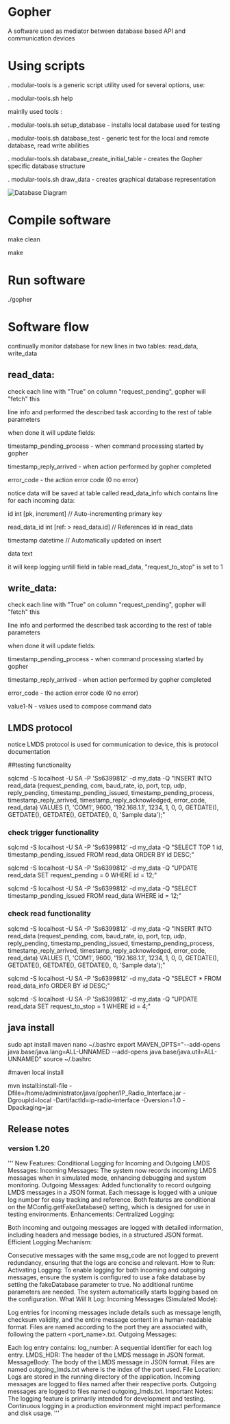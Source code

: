 # Gopher
A software used as mediator between database based API and communication devices

# Using scripts

. modular-tools is a generic script utility used for several options, use:

. modular-tools.sh help 

mainlly used tools : 

. modular-tools.sh setup_database     - installs local database used for testing

. modular-tools.sh database_test - generic test for the local and remote database, read write abilities

. modular-tools.sh database_create_initial_table - creates the Gopher specific database structure

. modular-tools.sh draw_data - creates graphical database representation

![Database Diagram](Documentation/database.png "Database Diagram")

# Compile software

make clean 

make

# Run software

./gopher

# Software flow

continually monitor database for new lines in two tables: read_data, write_data

## read_data: 

check each line with "True" on column "request_pending", gopher will "fetch" this

line info and performed the described task according to the rest of table parameters

when done it will update fields: 

timestamp_pending_process - when command processing started by gopher

timestamp_reply_arrived - when action performed by gopher completed

error_code - the action error code (0 no error)

notice data will be saved at table called read_data_info which contains line for each incoming data:

id int [pk, increment] // Auto-incrementing primary key

read_data_id int [ref: > read_data.id] // References id in read_data

timestamp datetime // Automatically updated on insert

data text

it will keep logging untill field in table read_data, "request_to_stop" is set to 1

## write_data: 

check each line with "True" on column "request_pending", gopher will "fetch" this

line info and performed the described task according to the rest of table parameters

when done it will update fields: 

timestamp_pending_process - when command processing started by gopher

timestamp_reply_arrived - when action performed by gopher completed

error_code - the action error code (0 no error)

value1-N - values used to compose command data

## LMDS protocol

notice LMDS protocol is used for communication to device, this is protocol documentation

##testing functionality

sqlcmd -S localhost -U SA -P 'Ss6399812' -d my_data -Q "INSERT INTO read_data (request_pending, com, baud_rate, ip, port, tcp, udp, reply_pending, timestamp_pending_issued, timestamp_pending_process, timestamp_reply_arrived, timestamp_reply_acknowledged, error_code, read_data) VALUES (1, 'COM1', 9600, '192.168.1.1', 1234, 1, 0, 0, GETDATE(), GETDATE(), GETDATE(), GETDATE(), 0, 'Sample data');"

### check trigger functionality

sqlcmd -S localhost -U SA -P 'Ss6399812' -d my_data -Q "SELECT TOP 1 id, timestamp_pending_issued FROM read_data ORDER BY id DESC;"

sqlcmd -S localhost -U SA -P 'Ss6399812' -d my_data -Q "UPDATE read_data SET request_pending = 0 WHERE id = 12;"

sqlcmd -S localhost -U SA -P 'Ss6399812' -d my_data -Q "SELECT timestamp_pending_issued FROM read_data WHERE id = 12;"

### check read functionality
sqlcmd -S localhost -U SA -P 'Ss6399812' -d my_data -Q "INSERT INTO read_data (request_pending, com, baud_rate, ip, port, tcp, udp, reply_pending, timestamp_pending_issued, timestamp_pending_process, timestamp_reply_arrived, timestamp_reply_acknowledged, error_code, read_data) VALUES (1, 'COM1', 9600, '192.168.1.1', 1234, 1, 0, 0, GETDATE(), GETDATE(), GETDATE(), GETDATE(), 0, 'Sample data');"


sqlcmd -S localhost -U SA -P 'Ss6399812' -d my_data -Q "SELECT * FROM read_data_info ORDER BY id DESC;"



sqlcmd -S localhost -U SA -P 'Ss6399812' -d my_data -Q "UPDATE read_data SET request_to_stop = 1 WHERE id = 4;"

## java install

sudo apt install maven
nano ~/.bashrc
export MAVEN_OPTS="--add-opens java.base/java.lang=ALL-UNNAMED --add-opens java.base/java.util=ALL-UNNAMED"
source ~/.bashrc


#maven local install

mvn install:install-file -Dfile=/home/administrator/java/gopher/IP_Radio_Interface.jar -DgroupId=local -DartifactId=ip-radio-interface -Dversion=1.0 -Dpackaging=jar


## Release notes

### version 1.20
'''
New Features:
Conditional Logging for Incoming and Outgoing LMDS Messages:
Incoming Messages: The system now records incoming LMDS messages when in simulated mode, enhancing debugging and system monitoring.
Outgoing Messages: Added functionality to record outgoing LMDS messages in a JSON format. Each message is logged with a unique log number for easy tracking and reference.
Both features are conditional on the MConfig.getFakeDatabase() setting, which is designed for use in testing environments.
Enhancements:
Centralized Logging:

Both incoming and outgoing messages are logged with detailed information, including headers and message bodies, in a structured JSON format.
Efficient Logging Mechanism:

Consecutive messages with the same msg_code are not logged to prevent redundancy, ensuring that the logs are concise and relevant.
How to Run:
Activating Logging:
To enable logging for both incoming and outgoing messages, ensure the system is configured to use a fake database by setting the fakeDatabase parameter to true.
No additional runtime parameters are needed. The system automatically starts logging based on the configuration.
What Will It Log:
Incoming Messages (Simulated Mode):

Log entries for incoming messages include details such as message length, checksum validity, and the entire message content in a human-readable format.
Files are named according to the port they are associated with, following the pattern <port_name>.txt.
Outgoing Messages:

Each log entry contains:
log_number: A sequential identifier for each log entry.
LMDS_HDR: The header of the LMDS message in JSON format.
MessageBody: The body of the LMDS message in JSON format.
Files are named outgoing_lmds<portIx>.txt where <portIx> is the index of the port used.
File Location:
Logs are stored in the running directory of the application.
Incoming messages are logged to files named after their respective ports.
Outgoing messages are logged to files named outgoing_lmds<portIx>.txt.
Important Notes:
The logging feature is primarily intended for development and testing. Continuous logging in a production environment might impact performance and disk usage.
'''
